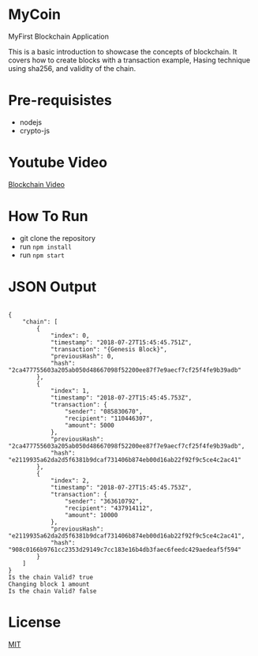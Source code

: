 # MyCoin
MyFirst Blockchain Application

This is a basic introduction to showcase the concepts of blockchain. It covers how to create blocks with a transaction example, Hasing technique using sha256, and validity of the chain.

# Pre-requisistes

* nodejs
* crypto-js

# Youtube Video

[Blockchain Video](https://www.youtube.com/watch?v=5zB29T8Jg6k)


# How To Run

* git clone the repository
* run `npm install`
* run `npm start`

# JSON Output

```

{
    "chain": [
        {
            "index": 0,
            "timestamp": "2018-07-27T15:45:45.751Z",
            "transaction": "{Genesis Block}",
            "previousHash": 0,
            "hash": "2ca477755603a205ab050d48667098f52200ee87f7e9aecf7cf25f4fe9b39adb"
        },
        {
            "index": 1,
            "timestamp": "2018-07-27T15:45:45.753Z",
            "transaction": {
                "sender": "085830670",
                "recipient": "110446307",
                "amount": 5000
            },
            "previousHash": "2ca477755603a205ab050d48667098f52200ee87f7e9aecf7cf25f4fe9b39adb",
            "hash": "e2119935a62da2d5f6381b9dcaf731406b874eb00d16ab22f92f9c5ce4c2ac41"
        },
        {
            "index": 2,
            "timestamp": "2018-07-27T15:45:45.753Z",
            "transaction": {
                "sender": "363610792",
                "recipient": "437914112",
                "amount": 10000
            },
            "previousHash": "e2119935a62da2d5f6381b9dcaf731406b874eb00d16ab22f92f9c5ce4c2ac41",
            "hash": "908c0166b9761cc2353d29149c7cc183e16b4db3faec6feedc429aedeaf5f594"
        }
    ]
}
Is the chain Valid? true
Changing block 1 amount
Is the chain Valid? false

```

# License

[MIT](https://raw.githubusercontent.com/sanjeevghimire/MyCoin/master/LICENSE)




